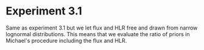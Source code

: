 # Experiment 3.1

Same as experiment 3.1 but we let flux and HLR free and drawn from narrow lognormal distributions. 
This means that we evaluate the ratio of priors in Michael's procedure including the flux and HLR.
